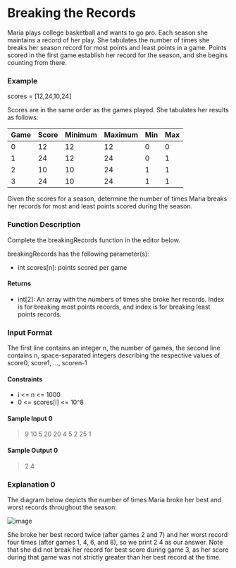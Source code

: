 # Breaking the Records
Maria plays college basketball and wants to go pro. Each season she maintains a record of her play. She tabulates the number of times she breaks her season record for most points and least points in a game. Points scored in the first game establish her record for the season, and she begins counting from there.

### Example
scores = [12,24,10,24]

Scores are in the same order as the games played. She tabulates her results as follows:

Game | Score | Minimum | Maximum | Min | Max
--- | --- | --- | --- | --- | ---
0 | 12 | 12 | 12 | 0 | 0
1 | 24 | 12 | 24 | 0 | 1
2 | 10 | 10 | 24 | 1 | 1
3 | 24 | 10 | 24 | 1 | 1

Given the scores for a season, determine the number of times Maria breaks her records for most and least points scored during the season.

### Function Description

Complete the breakingRecords function in the editor below.

breakingRecords has the following parameter(s):

* int scores[n]: points scored per game

#### Returns

* int[2]: An array with the numbers of times she broke her records. Index  is for breaking most points records, and index  is for breaking least points records.

### Input Format
The first line contains an integer n, the number of games, the second line contains n, space-separated integers describing the respective values of score0, score1, ..., scoren-1

#### Constraints
* i <= n <= 1000
* 0 <= scores[i] <= 10^8

#### Sample Input 0
> 9
> 10 5 20 20 4 5 2 25 1

#### Sample Output 0

> 2 4

### Explanation 0
The diagram below depicts the number of times Maria broke her best and worst records throughout the season:

![image](https://s3.amazonaws.com/hr-assets/0/1487360234-6bca5c518d-breakingbest3.png)

She broke her best record twice (after games 2 and 7) and her worst record four times (after games 1, 4, 6, and 8), so we print 2 4 as our answer. Note that she did not break her record for best score during game 3, as her score during that game was not strictly greater than her best record at the time.
